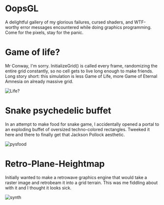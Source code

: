 # OopsGL
A delightful gallery of my glorious failures, cursed shaders, and WTF-worthy error messages encountered while doing graphics programming. Come for the pixels, stay for the panic.

# Game of life?
Mr Conway, I'm sorry. InitializeGrid() is called every frame, randomizing the entire grid constantly, so no cell gets to live long enough to make friends. Long story short: this simulation is less Game of Life, more Game of Eternal Amnesia on already massive grid.

![Life?](https://github.com/user-attachments/assets/78447eb6-c575-4a89-9f3b-a991fbc6d4c9)

# Snake psychedelic buffet
In an attempt to make food for snake game, I accidentally opened a portal to an exploding buffet of oversized techno-colored rectangles. Tweeked it here and there to finally get that Jackson Pollock aesthetic.

![pysfood](https://github.com/user-attachments/assets/bab2702e-1c4e-4c9d-abe5-64d52b00a07f)


# Retro-Plane-Heightmap
Initially wanted to make a retrowave graphics engine that would take a raster image and retrobeam it into a grid terrain. This was me fiddling about with it and I thought it looks sick.

![synth](https://github.com/user-attachments/assets/004728d4-62e5-40f6-899b-e625106c456d)


